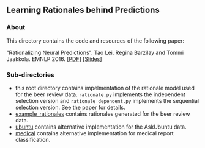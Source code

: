 ## Learning Rationales behind Predictions

### About
This directory contains the code and resources of the following paper:

  "Rationalizing Neural Predictions". Tao Lei, Regina Barzilay and Tommi Jaakkola. EMNLP 2016.  [[PDF]](https://people.csail.mit.edu/taolei/papers/emnlp16_rationale.pdf)  [[Slides]](https://people.csail.mit.edu/taolei/papers/emnlp16_rationale_slides.pdf)



### Sub-directories
  - this root directory contains impelmentation of the rationale model used for the beer review data. ``rationale.py`` implements the independent selection version and ``rationale_dependent.py`` implements the sequential selection version. See the paper for details.
  - [example_rationales](example_rationales) contains rationales generated for the beer review data. 
  - [ubuntu](ubuntu) contains alternative implementation for the AskUbuntu data.
  - [medical](medical) contains alternative implementation for medical report classification. 
